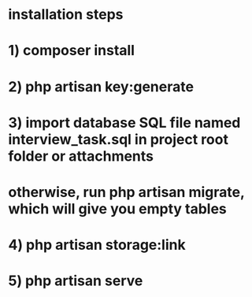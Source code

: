 # installation steps

# 1) composer install
# 2) php artisan key:generate
# 3) import database SQL file named interview_task.sql in project root folder or attachments
#    otherwise, run php artisan migrate, which will give you empty tables
# 4) php artisan storage:link
# 5) php artisan serve
